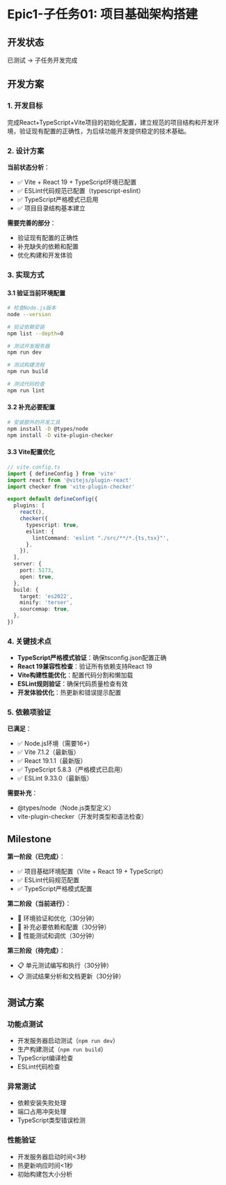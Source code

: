 # Epic1-子任务01: 项目基础架构搭建

## 开发状态
已测试 → 子任务开发完成

## 开发方案

### 1. 开发目标
完成React+TypeScript+Vite项目的初始化配置，建立规范的项目结构和开发环境，验证现有配置的正确性，为后续功能开发提供稳定的技术基础。

### 2. 设计方案
**当前状态分析**：
- ✅ Vite + React 19 + TypeScript环境已配置
- ✅ ESLint代码规范已配置（typescript-eslint）
- ✅ TypeScript严格模式已启用
- ✅ 项目目录结构基本建立

**需要完善的部分**：
- 验证现有配置的正确性
- 补充缺失的依赖和配置
- 优化构建和开发体验

### 3. 实现方式

#### 3.1 验证当前环境配置
```bash
# 检查Node.js版本
node --version

# 验证依赖安装
npm list --depth=0

# 测试开发服务器
npm run dev

# 测试构建流程
npm run build

# 测试代码检查
npm run lint
```

#### 3.2 补充必要配置
```bash
# 安装额外的开发工具
npm install -D @types/node
npm install -D vite-plugin-checker
```

#### 3.3 Vite配置优化
```typescript
// vite.config.ts
import { defineConfig } from 'vite'
import react from '@vitejs/plugin-react'
import checker from 'vite-plugin-checker'

export default defineConfig({
  plugins: [
    react(),
    checker({
      typescript: true,
      eslint: {
        lintCommand: 'eslint "./src/**/*.{ts,tsx}"',
      },
    }),
  ],
  server: {
    port: 5173,
    open: true,
  },
  build: {
    target: 'es2022',
    minify: 'terser',
    sourcemap: true,
  },
})
```

### 4. 关键技术点
- **TypeScript严格模式验证**：确保tsconfig.json配置正确
- **React 19兼容性检查**：验证所有依赖支持React 19
- **Vite构建性能优化**：配置代码分割和懒加载
- **ESLint规则验证**：确保代码质量检查有效
- **开发体验优化**：热更新和错误提示配置

### 5. 依赖项验证
**已满足**：
- ✅ Node.js环境（需要16+）
- ✅ Vite 7.1.2（最新版）
- ✅ React 19.1.1（最新版）
- ✅ TypeScript 5.8.3（严格模式已启用）
- ✅ ESLint 9.33.0（最新版）

**需要补充**：
- @types/node（Node.js类型定义）
- vite-plugin-checker（开发时类型和语法检查）

## Milestone

**第一阶段（已完成）**：
- ✅ 项目基础环境配置（Vite + React 19 + TypeScript）
- ✅ ESLint代码规范配置
- ✅ TypeScript严格模式配置

**第二阶段（当前进行）**：
- 🔄 环境验证和优化（30分钟）
- 🔄 补充必要依赖和配置（30分钟）
- 🔄 性能测试和调优（30分钟）

**第三阶段（待完成）**：
- 📋 单元测试编写和执行（30分钟）
- 📋 测试结果分析和文档更新（30分钟）

## 测试方案

### 功能点测试
- 开发服务器启动测试（`npm run dev`）
- 生产构建测试（`npm run build`）
- TypeScript编译检查
- ESLint代码检查

### 异常测试
- 依赖安装失败处理
- 端口占用冲突处理
- TypeScript类型错误检测

### 性能验证
- 开发服务器启动时间<3秒
- 热更新响应时间<1秒
- 初始构建包大小分析